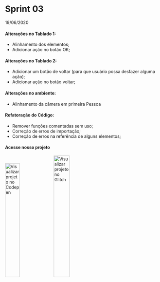 # Sprint 03

19/06/2020

#### Alterações no Tablado 1:
- Alinhamento dos elementos;
- Adicionar ação no botão OK;

#### Alterações no Tablado 2:
- Adicionar um botão de voltar (para que usuário possa desfazer alguma ação);
- Adicionar ação no botão voltar;

#### Alterações no ambiente:
- Alinhamento da câmera em primeira Pessoa

#### Refatoração do Código:
- Remover funções comentadas sem uso;
- Correção de erros de importação;
- Correção de erros na referência de alguns elementos;

#### Acesse nosso projeto
<table>
<tc>
<a href="https://codepen.io/py_zza/pen/MWaqQeK?editors=1010"><img src="https://github.com/JenniferDominique/Interacao-Humano-Computador-AR-VR/blob/master/Imagens/botao_codepen.png" width="31%;" title="Visualizar projeto no Codepen"></a>
</tc>
<tc>
<a href="https://glitch.com/~airplane-build-latecoere"><img src="https://github.com/JenniferDominique/Interacao-Humano-Computador-AR-VR/blob/master/Imagens/botao_glitch.png" width="32%;" title="Visualizar projeto no Glitch"></a>
</tc>
</table>

